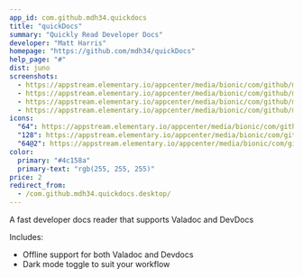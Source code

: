 ```yaml
---
app_id: com.github.mdh34.quickdocs
title: "quickDocs"
summary: "Quickly Read Developer Docs"
developer: "Matt Harris"
homepage: "https://github.com/mdh34/quickDocs"
help_page: "#"
dist: juno
screenshots:
  - https://appstream.elementary.io/appcenter/media/bionic/com/github/mdh34.quickdocs/705E30C774D87EC3ABE2640D9F0C294C/screenshots/image-1_orig.png
  - https://appstream.elementary.io/appcenter/media/bionic/com/github/mdh34.quickdocs/705E30C774D87EC3ABE2640D9F0C294C/screenshots/image-2_orig.png
  - https://appstream.elementary.io/appcenter/media/bionic/com/github/mdh34.quickdocs/705E30C774D87EC3ABE2640D9F0C294C/screenshots/image-3_orig.png
  - https://appstream.elementary.io/appcenter/media/bionic/com/github/mdh34.quickdocs/705E30C774D87EC3ABE2640D9F0C294C/screenshots/image-4_orig.png
icons:
  "64": https://appstream.elementary.io/appcenter/media/bionic/com/github/mdh34.quickdocs/705E30C774D87EC3ABE2640D9F0C294C/icons/64x64/com.github.mdh34.quickdocs_com.github.mdh34.quickdocs.png
  "128": https://appstream.elementary.io/appcenter/media/bionic/com/github/mdh34.quickdocs/705E30C774D87EC3ABE2640D9F0C294C/icons/128x128/com.github.mdh34.quickdocs_com.github.mdh34.quickdocs.png
  "64@2": https://appstream.elementary.io/appcenter/media/bionic/com/github/mdh34.quickdocs/705E30C774D87EC3ABE2640D9F0C294C/icons/64x64@2/com.github.mdh34.quickdocs_com.github.mdh34.quickdocs.png
color:
  primary: "#4c158a"
  primary-text: "rgb(255, 255, 255)"
price: 2
redirect_from:
  - /com.github.mdh34.quickdocs.desktop/
---
```


<p>A fast developer docs reader that supports Valadoc and DevDocs</p>
<p>Includes:</p>
<ul>
  <li>Offline support for both Valadoc and Devdocs</li>
  <li>Dark mode toggle to suit your workflow</li>
</ul>